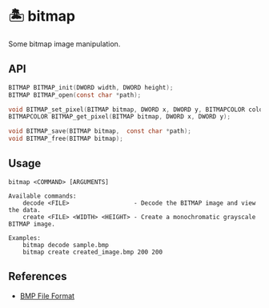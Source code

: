 # 🏝️ bitmap

Some bitmap image manipulation.

## API

```c
BITMAP BITMAP_init(DWORD width, DWORD height);
BITMAP BITMAP_open(const char *path);

void BITMAP_set_pixel(BITMAP bitmap, DWORD x, DWORD y, BITMAPCOLOR color);
BITMAPCOLOR BITMAP_get_pixel(BITMAP bitmap, DWORD x, DWORD y);

void BITMAP_save(BITMAP bitmap,  const char *path);
void BITMAP_free(BITMAP bitmap);
```

## Usage

```
bitmap <COMMAND> [ARGUMENTS]

Available commands:
    decode <FILE>                  - Decode the BITMAP image and view the data.
    create <FILE> <WIDTH> <HEIGHT> - Create a monochromatic grayscale BITMAP image.

Examples:
    bitmap decode sample.bmp
    bitmap create created_image.bmp 200 200
```

## References

- [BMP File Format](https://en.wikipedia.org/wiki/BMP_file_format)
